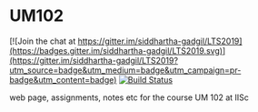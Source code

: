 # UM102

[![Join the chat at https://gitter.im/siddhartha-gadgil/LTS2019](https://badges.gitter.im/siddhartha-gadgil/LTS2019.svg)](https://gitter.im/siddhartha-gadgil/LTS2019?utm_source=badge&utm_medium=badge&utm_campaign=pr-badge&utm_content=badge)
[![Build Status](https://travis-ci.org/siddhartha-gadgil/LTS2019.svg?branch=master)](https://travis-ci.org/siddhartha-gadgil/LTS2019)

web page, assignments, notes etc for the course UM 102 at IISc
